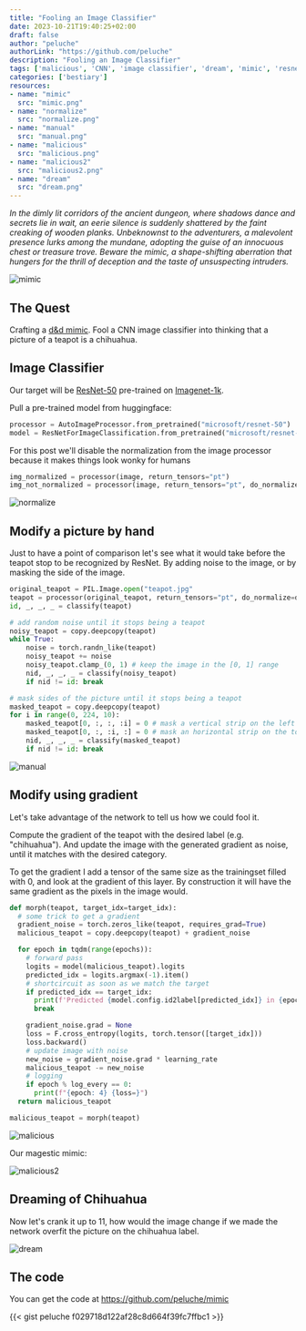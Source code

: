 ```yaml
---
title: "Fooling an Image Classifier"
date: 2023-10-21T19:40:25+02:00
draft: false
author: "peluche"
authorLink: "https://github.com/peluche"
description: "Fooling an Image Classifier"
tags: ['malicious', 'CNN', 'image classifier', 'dream', 'mimic', 'resnet', 'imagenet']
categories: ['bestiary']
resources:
- name: "mimic"
  src: "mimic.png"
- name: "normalize"
  src: "normalize.png"
- name: "manual"
  src: "manual.png"
- name: "malicious"
  src: "malicious.png"
- name: "malicious2"
  src: "malicious2.png"
- name: "dream"
  src: "dream.png"
---
```


*In the dimly lit corridors of the ancient dungeon, where shadows dance and secrets lie in wait, an eerie silence is suddenly shattered by the faint creaking of wooden planks. Unbeknownst to the adventurers, a malevolent presence lurks among the mundane, adopting the guise of an innocuous chest or treasure trove. Beware the mimic, a shape-shifting aberration that hungers for the thrill of deception and the taste of unsuspecting intruders.*

![mimic](mimic.png "Mimic awaiting its prey")

## The Quest
Crafting a [d&d mimic](https://en.wikipedia.org/wiki/Mimic_(Dungeons_%26_Dragons)). Fool a CNN image classifier into thinking that a picture of a teapot is a chihuahua.

## Image Classifier
Our target will be [ResNet-50](https://huggingface.co/microsoft/resnet-50) pre-trained on [Imagenet-1k](https://huggingface.co/datasets/imagenet-1k).

Pull a pre-trained model from huggingface:

```python
processor = AutoImageProcessor.from_pretrained("microsoft/resnet-50")
model = ResNetForImageClassification.from_pretrained("microsoft/resnet-50")
```

For this post we'll disable the normalization from the image processor because it makes things look wonky for humans

```python
img_normalized = processor(image, return_tensors="pt")
img_not_normalized = processor(image, return_tensors="pt", do_normalize=False)
```

![normalize](normalize.png "Why we disable the normalization")

## Modify a picture by hand
Just to have a point of comparison let's see what it would take before the teapot stop to be recognized by ResNet. By adding noise to the image, or by masking the side of the image.

```python
original_teapot = PIL.Image.open("teapot.jpg"
teapot = processor(original_teapot, return_tensors="pt", do_normalize=do_normalize)['pixel_values']
id, _, _, _ = classify(teapot)

# add random noise until it stops being a teapot
noisy_teapot = copy.deepcopy(teapot)
while True:
    noise = torch.randn_like(teapot)
    noisy_teapot += noise
    noisy_teapot.clamp_(0, 1) # keep the image in the [0, 1] range
    nid, _, _, _ = classify(noisy_teapot)
    if nid != id: break

# mask sides of the picture until it stops being a teapot
masked_teapot = copy.deepcopy(teapot)
for i in range(0, 224, 10):
    masked_teapot[0, :, :, :i] = 0 # mask a vertical strip on the left
    masked_teapot[0, :, :i, :] = 0 # mask an horizontal strip on the top
    nid, _, _, _ = classify(masked_teapot)
    if nid != id: break
```

![manual](manual.png "Manual noise/mask")

## Modify using gradient
Let's take advantage of the network to tell us how we could fool it.

Compute the gradient of the teapot with the desired label (e.g. "chihuahua"). And update the image with the generated gradient as noise, until it matches with the desired category.

To get the gradient I add a tensor of the same size as the trainingset filled with 0, and look at the gradient of this layer. By construction it will have the same gradient as the pixels in the image would.

```python
def morph(teapot, target_idx=target_idx):
  # some trick to get a gradient
  gradient_noise = torch.zeros_like(teapot, requires_grad=True)
  malicious_teapot = copy.deepcopy(teapot) + gradient_noise

  for epoch in tqdm(range(epochs)):
    # forward pass
    logits = model(malicious_teapot).logits
    predicted_idx = logits.argmax(-1).item()
    # shortcircuit as soon as we match the target
    if predicted_idx == target_idx:
      print(f'Predicted {model.config.id2label[predicted_idx]} in {epoch} epochs')
      break

    gradient_noise.grad = None
    loss = F.cross_entropy(logits, torch.tensor([target_idx]))
    loss.backward()
    # update image with noise
    new_noise = gradient_noise.grad * learning_rate
    malicious_teapot -= new_noise
    # logging
    if epoch % log_every == 0:
      print(f"{epoch: 4} {loss=}")
  return malicious_teapot

malicious_teapot = morph(teapot)
```

![malicious](malicious.png "Malicious teapot")

Our magestic mimic:

![malicious2](malicious2.png "Mimic teapot")

## Dreaming of Chihuahua
Now let's crank it up to 11, how would the image change if we made the network overfit the picture on the chihuahua label.

![dream](dream.png "Dreaming of Chihuahua")

## The code
You can get the code at https://github.com/peluche/mimic

{{< gist peluche f029718d122af28c8d664f39fc7ffbc1 >}}
